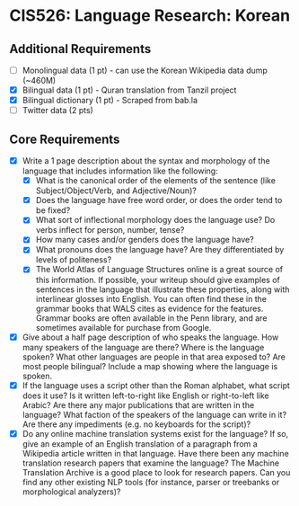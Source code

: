CIS526: Language Research: Korean
=================================

## Additional Requirements
- [ ] Monolingual data (1 pt) - can use the Korean Wikipedia data dump (~460M)
- [x] Bilingual data (1 pt) - Quran translation from Tanzil project
- [x] Bilingual dictionary (1 pt) - Scraped from bab.la
- [ ] Twitter data (2 pts)

## Core Requirements
- [x] Write a 1 page description about the syntax and morphology of the language that includes information like the following:
   - [x] What is the canonical order of the elements of the sentence (like Subject/Object/Verb, and Adjective/Noun)?
   - [x] Does the language have free word order, or does the order tend to be fixed?
   - [x] What sort of inflectional morphology does the language use? Do verbs inflect for person, number, tense?
   - [x] How many cases and/or genders does the language have?
   - [x] What pronouns does the language have? Are they differentiated by levels of politeness?
   - [x] The World Atlas of Language Structures online is a great source of this information. If possible, your writeup should give examples of sentences in the language that illustrate these properties, along with interlinear glosses into English. You can often find these in the grammar books that WALS cites as evidence for the features. Grammar books are often available in the Penn library, and are sometimes available for purchase from Google.

- [x] Give about a half page description of who speaks the language. How many speakers of the language are there? Where is the language spoken? What other languages are people in that area exposed to? Are most people bilingual? Include a map showing where the language is spoken.
- [x] If the language uses a script other than the Roman alphabet, what script does it use? Is it written left-to-right like English or right-to-left like Arabic? Are there any major publications that are written in the language? What faction of the speakers of the language can write in it? Are there any impediments (e.g. no keyboards for the script)?
- [x] Do any online machine translation systems exist for the language? If so, give an example of an English translation of a paragraph from a Wikipedia article written in that language. Have there been any machine translation research papers that examine the language? The Machine Translation Archive is a good place to look for research papers. Can you find any other existing NLP tools (for instance, parser or treebanks or morphological analyzers)?
